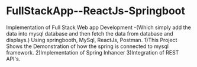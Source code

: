 # FullStackApp--ReactJs-Springboot
Implementation of Full Stack Web app Development -(Which simply add the data into mysql database and then fetch the data from database and displays.) Using springbooth, MySql, ReactJs, Postman.
1)This Project Shows the Demonstration of how the spring is connected to mysql framework.
2)Implementation of Spring Inhancer
3)Integration of REST API's.
